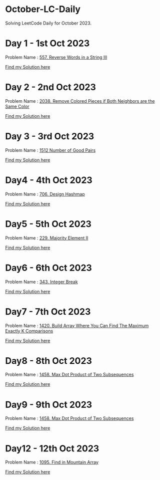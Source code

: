 # October-LC-Daily
Solving LeetCode Daily for October 2023.

# Day 1 - 1st Oct 2023
Problem Name :  [557. Reverse Words in a String III](https://leetcode.com/problems/reverse-words-in-a-string-iii/description/?envType=daily-question&envId=2023-10-01)

[Find my Solution here](https://leetcode.com/problems/reverse-words-in-a-string-iii/submissions/1064306422/?envType=daily-question&envId=2023-10-01)

# Day 2 - 2nd Oct 2023
Problem Name : [2038. Remove Colored Pieces if Both Neighbors are the Same Color](https://leetcode.com/problems/remove-colored-pieces-if-both-neighbors-are-the-same-color/description/?envType=daily-question&envId=2023-10-02)

[Find my Solution here](https://leetcode.com/problems/remove-colored-pieces-if-both-neighbors-are-the-same-color/submissions/1065157438/?envType=daily-question&envId=2023-10-02)


# Day 3 - 3rd Oct 2023
Problem Name : [1512 Number of Good Pairs](https://leetcode.com/problems/number-of-good-pairs/description/?envType=daily-question&envId=2023-10-03)

[Find my Solution here](https://leetcode.com/problems/number-of-good-pairs/submissions/1066138433/?envType=daily-question&envId=2023-10-03)

# Day4 - 4th Oct 2023
Problem Name : [706. Design Hashmap](https://leetcode.com/problems/design-hashmap/?envType=daily-question&envId=2023-10-04)

[Find my Solution here](https://leetcode.com/problems/design-hashmap/submissions/1066542045/?envType=daily-question&envId=2023-10-04)

# Day5 - 5th Oct 2023
Problem Name : [229. Majority Element II](https://leetcode.com/problems/majority-element-ii/?envType=daily-question&envId=2023-10-05)

[Find my Solution here](https://leetcode.com/problems/majority-element-ii/submissions/1067643262/?envType=daily-question&envId=2023-10-05)

# Day6 - 6th Oct 2023
Problem Name : [343. Integer Break](https://leetcode.com/problems/integer-break/?envType=daily-question&envId=2023-10-06)

[Find my Solution here](https://leetcode.com/problems/integer-break/submissions/1068798584/?envType=daily-question&envId=2023-10-06)

# Day7 - 7th Oct 2023
Problem Name : [1420. Build Array Where You Can Find The Maximum Exactly K Comparisons](https://leetcode.com/problems/build-array-where-you-can-find-the-maximum-exactly-k-comparisons/description/?envType=daily-question&envId=2023-10-07)

[Find my Solution here](https://leetcode.com/problems/build-array-where-you-can-find-the-maximum-exactly-k-comparisons/submissions/1069517568/?envType=daily-question&envId=2023-10-07)

# Day8 - 8th Oct 2023
Problem Name : [1458. Max Dot Product of Two Subsequences](https://leetcode.com/problems/max-dot-product-of-two-subsequences/?envType=daily-question&envId=2023-10-08)

[Find my Solution here](https://leetcode.com/problems/max-dot-product-of-two-subsequences/submissions/1070320241/?envType=daily-question&envId=2023-10-08)

# Day9 - 9th Oct 2023
Problem Name : [1458. Max Dot Product of Two Subsequences](https://leetcode.com/problems/find-first-and-last-position-of-element-in-sorted-array/?envType=daily-question&envId=2023-10-09)

[Find my Solution here](https://leetcode.com/problems/find-first-and-last-position-of-element-in-sorted-array/submissions/1071181642/?envType=daily-question&envId=2023-10-09)

# Day12 - 12th Oct 2023
Problem Name : [1095. Find in Mountain Array](https://leetcode.com/problems/find-in-mountain-array/description/?envType=daily-question&envId=2023-10-12)

[Find my Solution here](https://leetcode.com/problems/find-in-mountain-array/submissions/1073745674/?envType=daily-question&envId=2023-10-12)
